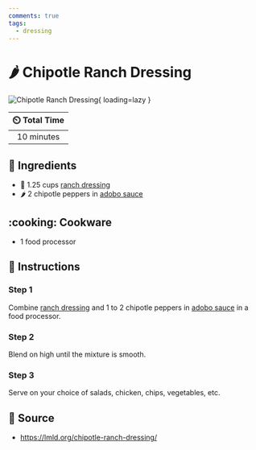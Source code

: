 ```yaml
---
comments: true
tags:
  - dressing
---
```

# :hot_pepper: Chipotle Ranch Dressing

![Chipotle Ranch Dressing](../assets/images/chipotle-ranch-dressing.jpg){ loading=lazy }

| :timer_clock: Total Time |
|:-----------------------: |
| 10 minutes |

## :salt: Ingredients

- :green_salad: 1.25 cups [ranch dressing][1]
- :hot_pepper: 2 chipotle peppers in [adobo sauce][2]

## :cooking: Cookware

- 1 food processor

## :pencil: Instructions

### Step 1

Combine [ranch dressing][1] and 1 to 2 chipotle peppers in [adobo sauce][2] in a food processor.

### Step 2

Blend on high until the mixture is smooth.

### Step 3

Serve on your choice of salads, chicken, chips, vegetables, etc.

## :link: Source

- <https://lmld.org/chipotle-ranch-dressing/>

[1]: <./ranch-dressing.md>
[2]: <./adobo-sauce.md>
